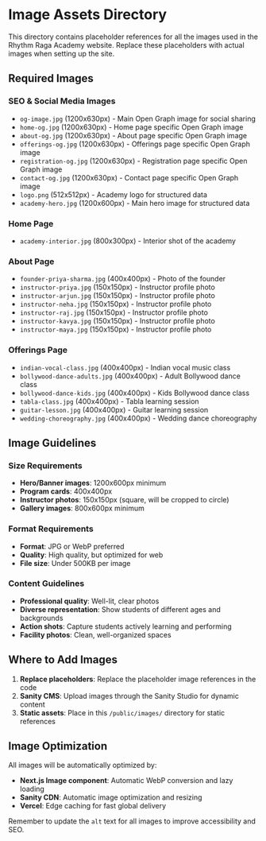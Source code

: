 # Image Assets Directory

This directory contains placeholder references for all the images used in the Rhythm Raga Academy website. Replace these placeholders with actual images when setting up the site.

## Required Images

### SEO & Social Media Images
- `og-image.jpg` (1200x630px) - Main Open Graph image for social sharing
- `home-og.jpg` (1200x630px) - Home page specific Open Graph image
- `about-og.jpg` (1200x630px) - About page specific Open Graph image
- `offerings-og.jpg` (1200x630px) - Offerings page specific Open Graph image
- `registration-og.jpg` (1200x630px) - Registration page specific Open Graph image
- `contact-og.jpg` (1200x630px) - Contact page specific Open Graph image
- `logo.png` (512x512px) - Academy logo for structured data
- `academy-hero.jpg` (1200x600px) - Main hero image for structured data

### Home Page
- `academy-interior.jpg` (800x300px) - Interior shot of the academy

### About Page
- `founder-priya-sharma.jpg` (400x400px) - Photo of the founder
- `instructor-priya.jpg` (150x150px) - Instructor profile photo
- `instructor-arjun.jpg` (150x150px) - Instructor profile photo
- `instructor-neha.jpg` (150x150px) - Instructor profile photo
- `instructor-raj.jpg` (150x150px) - Instructor profile photo
- `instructor-kavya.jpg` (150x150px) - Instructor profile photo
- `instructor-maya.jpg` (150x150px) - Instructor profile photo

### Offerings Page
- `indian-vocal-class.jpg` (400x400px) - Indian vocal music class
- `bollywood-dance-adults.jpg` (400x400px) - Adult Bollywood dance class
- `bollywood-dance-kids.jpg` (400x400px) - Kids Bollywood dance class
- `tabla-class.jpg` (400x400px) - Tabla learning session
- `guitar-lesson.jpg` (400x400px) - Guitar learning session
- `wedding-choreography.jpg` (400x400px) - Wedding dance choreography

## Image Guidelines

### Size Requirements
- **Hero/Banner images**: 1200x600px minimum
- **Program cards**: 400x400px
- **Instructor photos**: 150x150px (square, will be cropped to circle)
- **Gallery images**: 800x600px minimum

### Format Requirements
- **Format**: JPG or WebP preferred
- **Quality**: High quality, but optimized for web
- **File size**: Under 500KB per image

### Content Guidelines
- **Professional quality**: Well-lit, clear photos
- **Diverse representation**: Show students of different ages and backgrounds
- **Action shots**: Capture students actively learning and performing
- **Facility photos**: Clean, well-organized spaces

## Where to Add Images

1. **Replace placeholders**: Replace the placeholder image references in the code
2. **Sanity CMS**: Upload images through the Sanity Studio for dynamic content
3. **Static assets**: Place in this `/public/images/` directory for static references

## Image Optimization

All images will be automatically optimized by:
- **Next.js Image component**: Automatic WebP conversion and lazy loading
- **Sanity CDN**: Automatic image optimization and resizing
- **Vercel**: Edge caching for fast global delivery

Remember to update the `alt` text for all images to improve accessibility and SEO.